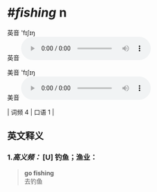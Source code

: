 # ***\#fishing*** n
英音 'fɪʃɪŋ  
英音
<audio src="./media/fishing-B.aac" controls="controls"></audio>

美音 'fɪʃɪŋ  
美音
<audio src="./media/fishing.aac" controls="controls"></audio>



| 词频 4 | 口语 1 |  

英文释义
---
### 1.*高义频：* **[U] 钓鱼；渔业：**  

 > **go fishing**   
 > 去钓鱼    


